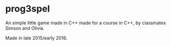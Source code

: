 # prog3spel

An simple little game made in C++ made for a course in C++, by classmates Simson and Olivia.

Made in late 2015/early 2016.
